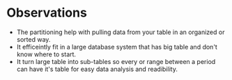 # Observations
- The partitioning help with pulling data from your table in an organized or sorted way.
- It efficeintly fit in a large database system that has big table and don't know where to start. 
- It turn large table into sub-tables so every or range between a period can have it's table for easy data analysis and readibility.